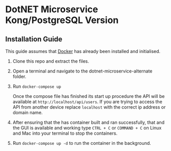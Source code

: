 # DotNET Microservice Kong/PostgreSQL Version

## Installation Guide

This guide assumes that [Docker](https://docs.docker.com/get-docker/) has already been installed and initialised.

1. Clone this repo and extract the files.
2. Open a terminal and navigate to the dotnet-microservice-alternate folder.
3. Run `docker-compose up`
    
    Once the compose file has finished its start up procedure the API will be available at `http://localhost/api/users`. If you are trying to access the API from another device replace `localhost` with the correct ip address or domain name. 
    
4. After ensuring that the has container built and ran successfully, that and the GUI is available and working type `CTRL + C` or `COMMAND + C` on Linux and Mac into your terminal to stop the containers.
5. Run `docker-compose up -d` to run the container in the background.

